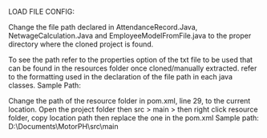 LOAD FILE CONFIG:

Change the file path declared in AttendanceRecord.Java, NetwageCalculation.Java and EmployeeModelFromFile.java to the proper directory where the cloned project is found.

To see the path refer to the properties option of the txt file to be used that can be found in the resources folder once cloned/manually extracted.
refer to the formatting used in the declaration of the file path in each java classes.
Sample Path:

Change the path of the resource folder in pom.xml, line 29, to the current location. Open the project folder then src > main > then right click resource folder, copy location path then replace the one in the pom.xml
Sample path: D:\Documents\MotorPH\src\main
